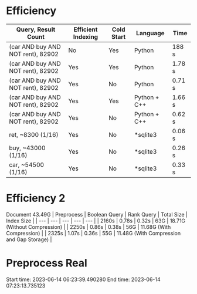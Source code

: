 

# Efficiency

| Query, Result Count | Efficient Indexing | Cold Start | Language | Time |
| --- | --- | --- | --- | --- |
| (car AND buy AND NOT rent), 82902 | No | Yes | Python | 188 s|
| (car AND buy AND NOT rent), 82902 | Yes | Yes | Python | 1.78 s|
| (car AND buy AND NOT rent), 82902 | Yes | No | Python | 0.71 s|
| (car AND buy AND NOT rent), 82902 | Yes | Yes | Python + C++ | 1.66 s|
| (car AND buy AND NOT rent), 82902 | Yes | No | Python + C++ | 0.62 s|
| ret, ~8300 (1/16) | Yes | No | \*sqlite3 | 0.06 s |
| buy, ~43000 (1/16) | Yes | No | \*sqlite3 | 0.26 s |
| car, ~54500 (1/16) | Yes | No | \*sqlite3 | 0.33 s |

# Efficiency 2

Document 43.49G
| Preprocess | Boolean Query | Rank Query | Total Size | Index Size |
| --- | --- | --- | --- | --- |
| 2160s | 0.78s | 0.32s | 63G | 18.71G (Without Compression) |
| 2250s | 0.86s | 0.38s | 56G | 11.68G (With Compression) |
| 2325s | 1.07s | 0.36s | 55G | 11.48G (With Compression and Gap Storage) |

# Preprocess Real
Start time: 2023-06-14 06:23:39.490280
End time: 2023-06-14 07:23:13.735123